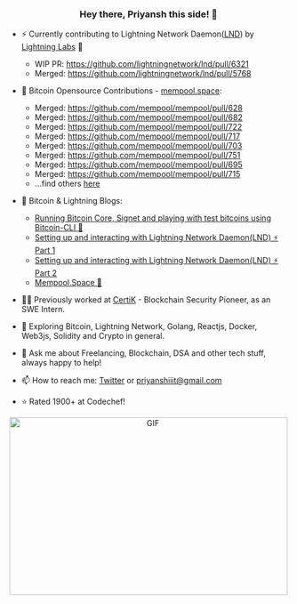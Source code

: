 <h3 align="center"> Hey there, Priyansh this side! 👋</h3>

- ⚡  Currently contributing to Lightning Network Daemon([LND](https://github.com/lightningnetwork/lnd)) by [Lightning Labs](https://twitter.com/lightning) 🍠
     - WIP PR: https://github.com/lightningnetwork/lnd/pull/6321
     - Merged: https://github.com/lightningnetwork/lnd/pull/5768
- 🔭 Bitcoin Opensource Contributions - [mempool.space](https://github.com/mempool/mempool):
     - Merged: https://github.com/mempool/mempool/pull/628
     - Merged: https://github.com/mempool/mempool/pull/682
     - Merged: https://github.com/mempool/mempool/pull/722
     - Merged: https://github.com/mempool/mempool/pull/717
     - Merged: https://github.com/mempool/mempool/pull/703
     - Merged: https://github.com/mempool/mempool/pull/751
     - Merged: https://github.com/mempool/mempool/pull/695
     - Merged: https://github.com/mempool/mempool/pull/715
     - ...find others [here](https://rebrand.ly/e52tobu)
     
- 📝 Bitcoin & Lightning Blogs:
     - [Running Bitcoin Core, Signet and playing with test bitcoins using Bitcoin-CLI 🌠](https://priyanshiiit.hashnode.dev/running-bitcoin-core)
     - [Setting up and interacting with Lightning Network Daemon(LND) ⚡️ Part 1](https://priyanshiiit.hashnode.dev/lightning-network-daemon-p1)
     - [Setting up and interacting with Lightning Network Daemon(LND) ⚡️ Part 2](https://priyanshiiit.hashnode.dev/lightning-network-daemon-p2)
     - [Mempool.Space 🚀](https://priyanshiiit.hashnode.dev/mempoolspace)
     
- 👨‍💻 Previously worked at [CertiK](https://twitter.com/certik_io) - Blockchain Security Pioneer, as an SWE Intern.
- 🌱 Exploring Bitcoin, Lightning Network, Golang, Reactjs, Docker, Web3js, Solidity and Crypto in general.
- 💬 Ask me about Freelancing, Blockchain, DSA and other tech stuff, always happy to help!
- 📫 How to reach me: [Twitter](https://twitter.com/priyansh_tweet) or priyanshiiit@gmail.com
- ⭐  Rated 1900+ at Codechef!

<div align="center">
     
<!-- ![Priyansh's github stats](https://github-readme-stats.vercel.app/api?username=priyanshiiit&show_icons=true,theme=chartreuse-dark) -->
 <img align="center" alt="GIF" src="https://github.com/priyanshiiit/priyanshiiit/blob/main/code.gif?raw=true" width="500" height="320" />
</div>

<!-- <p align="center">
<img src="https://visitor-badge.laobi.icu/badge?page_id=priyanshiiit"/>       
</p> -->
     


